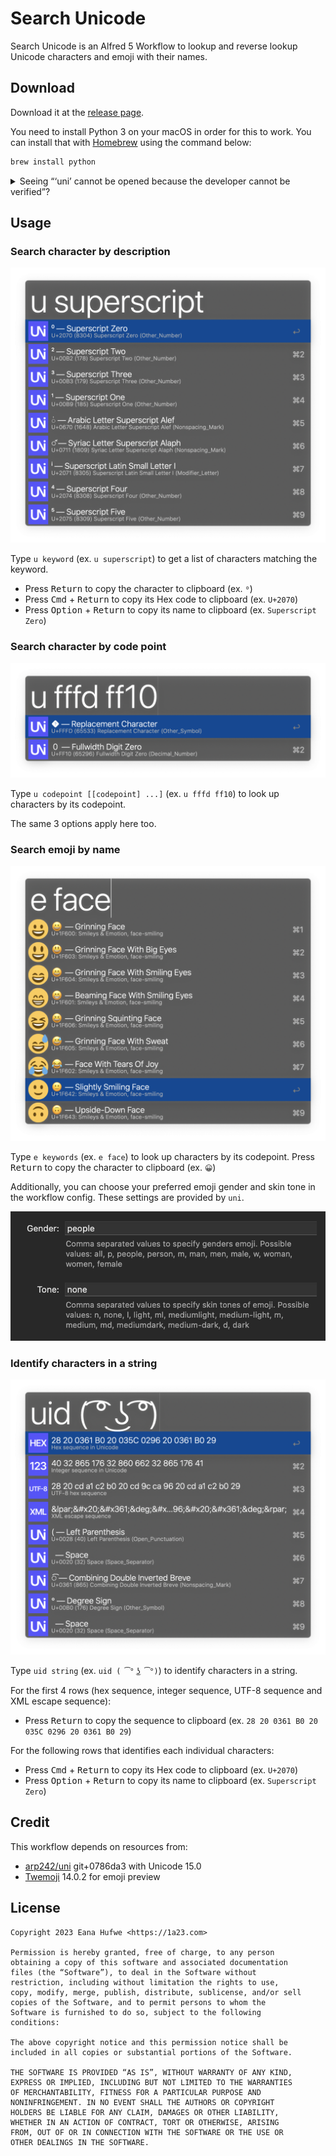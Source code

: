 # Search Unicode

Search Unicode is an Alfred 5 Workflow to lookup and reverse lookup Unicode characters and emoji with their names.

## Download

Download it at the [release page](https://github.com/blueset/alfred-search-unicode/releases).

You need to install Python 3 on your macOS in order for this to work.
You can install that with [Homebrew] using the command below:

```sh
brew install python
```

[Homebrew]: https://brew.sh/

<details>
  <summary>Seeing “‘uni’ cannot be opened because the developer cannot be verified”?</summary>
  
  It can be resolved by:

  <ol>
    <li>Open <em>Alfred Preferences > Workflows</em> section </li>
    <li>Right-click “Search Unicode” > “Open in Finder”</li>
    <li>Right-click the <code>uni</code> executable and choose “Open” and allow it to run, then quit Terminal or close the window</li>
  </ol>
  
  Thanks <a href="https://github.com/blueset/alfred-search-unicode/issues/3">valrus (Ian McCowan)</a> for the instructions.
</details>

## Usage

### Search character by description

![Screenshot for command u superscript](images/u_superscript.png)

Type `u keyword` (ex. `u superscript`) to get a list of characters
matching the keyword.

- Press <kbd>Return</kbd> to copy the character to clipboard (ex. `⁰`)
- Press <kbd>Cmd</kbd> + <kbd>Return</kbd> to copy its Hex code to clipboard (ex. `U+2070`)
- Press <kbd>Option</kbd> + <kbd>Return</kbd> to copy its name to clipboard (ex. `Superscript Zero`)

### Search character by code point

![Screenshot for command u fffd ff10](images/u_fffd_ff10.png)

Type `u codepoint [[codepoint] ...]` (ex. `u fffd ff10`) to look up characters by its codepoint.

The same 3 options apply here too.

### Search emoji by name

![Screenshot for command e face](images/e_face.png)

Type `e keywords` (ex. `e face`) to look up characters by its codepoint. Press <kbd>Return</kbd> to copy the character to clipboard (ex. `😀`)

Additionally, you can choose your preferred emoji gender and skin tone in the workflow config. These settings are provided by `uni`.

![Screenshot of workflow config for gender and skintones](images/e_config.png)

### Identify characters in a string

![Screenshot for command uid lenny face](images/uid_lenny.png)

Type `uid string` (ex. `uid ( ͡° ͜ʖ ͡°)`) to identify characters in a string.

For the first 4 rows (hex sequence, integer sequence, UTF-8 sequence and XML escape sequence):

- Press <kbd>Return</kbd> to copy the sequence to clipboard (ex. `28 20 0361 B0 20 035C 0296 20 0361 B0 29`)

For the following rows that identifies each individual characters:

- Press <kbd>Cmd</kbd> + <kbd>Return</kbd> to copy its Hex code to clipboard (ex. `U+2070`)
- Press <kbd>Option</kbd> + <kbd>Return</kbd> to copy its name to clipboard (ex. `Superscript Zero`)

## Credit

This workflow depends on resources from:

- [arp242/uni] git+0786da3 with Unicode 15.0
- [Twemoji] 14.0.2 for emoji preview

[arp242/uni]: https://github.com/arp242/uni
[Twemoji]: https://twemoji.twitter.com/

## License

```plain
Copyright 2023 Eana Hufwe <https://1a23.com>

Permission is hereby granted, free of charge, to any person
obtaining a copy of this software and associated documentation
files (the “Software”), to deal in the Software without
restriction, including without limitation the rights to use,
copy, modify, merge, publish, distribute, sublicense, and/or sell
copies of the Software, and to permit persons to whom the
Software is furnished to do so, subject to the following
conditions:

The above copyright notice and this permission notice shall be
included in all copies or substantial portions of the Software.

THE SOFTWARE IS PROVIDED “AS IS”, WITHOUT WARRANTY OF ANY KIND,
EXPRESS OR IMPLIED, INCLUDING BUT NOT LIMITED TO THE WARRANTIES
OF MERCHANTABILITY, FITNESS FOR A PARTICULAR PURPOSE AND
NONINFRINGEMENT. IN NO EVENT SHALL THE AUTHORS OR COPYRIGHT
HOLDERS BE LIABLE FOR ANY CLAIM, DAMAGES OR OTHER LIABILITY,
WHETHER IN AN ACTION OF CONTRACT, TORT OR OTHERWISE, ARISING
FROM, OUT OF OR IN CONNECTION WITH THE SOFTWARE OR THE USE OR
OTHER DEALINGS IN THE SOFTWARE.
```
